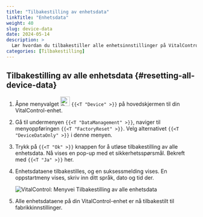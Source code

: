 ```yaml
---
title: "Tilbakestilling av enhetsdata"
linkTitle: "Enhetsdata"
weight: 40
slug: device-data
date: 2024-05-14
description: >
  Lær hvordan du tilbakestiller alle enhetsinnstillinger på VitalControl-enheten.
categories: [Tilbakestilling]
---
```

## Tilbakestilling av alle enhetsdata {#resetting-all-device-data}

1. Åpne menyvalget <img src="/icons/device.svg" width="25" align="bottom" alt="Device" /> `{{<T "Device" >}}` på hovedskjermen til din VitalControl-enhet.

1. Gå til undermenyen `{{<T "DataManagement" >}}`, naviger til menyoppføringen `{{<T "FactoryReset" >}}`. Velg alternativet `{{<T "DeviceDataOnly" >}}` i denne menyen.

1. Trykk på `{{<T "Ok" >}}` knappen for å utløse tilbakestilling av alle enhetsdata. Nå vises en pop-up med et sikkerhetsspørsmål. Bekreft med `{{<T "Ja" >}}` her.

1. Enhetsdataene tilbakestilles, og en suksessmelding vises. En oppstartmeny vises, skriv inn ditt språk, dato og tid der.

   ![VitalControl: Menyvei Tilbakestilling av alle enhetsdata](../images/resetdevicedata.png "Tilbakestilling av enhetsdata")

1. Alle enhetsdataene på din VitalControl-enhet er nå tilbakestilt til fabrikkinnstillinger.

